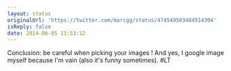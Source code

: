 ```yaml
---
layout: status
originalUrl: 'https://twitter.com/marcgg/status/474549503484514304'
isReply: false
date: 2014-06-05 13:53:12
---
```


Conclusion: be careful when picking your images ! And yes, I google image myself because I'm vain (also it's funny sometimes). #LT
